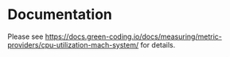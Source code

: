 # Documentation

Please see https://docs.green-coding.io/docs/measuring/metric-providers/cpu-utilization-mach-system/ for details.
